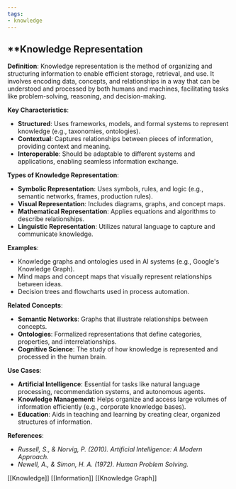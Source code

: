 ```yaml
---
tags:
- knowledge
---
```


## **Knowledge Representation

**Definition**:
Knowledge representation is the method of organizing and structuring information to enable efficient storage, retrieval, and use. It involves encoding data, concepts, and relationships in a way that can be understood and processed by both humans and machines, facilitating tasks like problem-solving, reasoning, and decision-making.

**Key Characteristics**:

- **Structured**: Uses frameworks, models, and formal systems to represent knowledge (e.g., taxonomies, ontologies).
- **Contextual**: Captures relationships between pieces of information, providing context and meaning.
- **Interoperable**: Should be adaptable to different systems and applications, enabling seamless information exchange.

**Types of Knowledge Representation**:

- **Symbolic Representation**: Uses symbols, rules, and logic (e.g., semantic networks, frames, production rules).
- **Visual Representation**: Includes diagrams, graphs, and concept maps.
- **Mathematical Representation**: Applies equations and algorithms to describe relationships.
- **Linguistic Representation**: Utilizes natural language to capture and communicate knowledge.

**Examples**:

- Knowledge graphs and ontologies used in AI systems (e.g., Google's Knowledge Graph).
- Mind maps and concept maps that visually represent relationships between ideas.
- Decision trees and flowcharts used in process automation.

**Related Concepts**:

- **Semantic Networks**: Graphs that illustrate relationships between concepts.
- **Ontologies**: Formalized representations that define categories, properties, and interrelationships.
- **Cognitive Science**: The study of how knowledge is represented and processed in the human brain.

**Use Cases**:

- **Artificial Intelligence**: Essential for tasks like natural language processing, recommendation systems, and autonomous agents.
- **Knowledge Management**: Helps organize and access large volumes of information efficiently (e.g., corporate knowledge bases).
- **Education**: Aids in teaching and learning by creating clear, organized structures of information.

**References**:

- _Russell, S., & Norvig, P. (2010). Artificial Intelligence: A Modern Approach._
- _Newell, A., & Simon, H. A. (1972). Human Problem Solving._

[[Knowledge]]  [[Information]]  [[Knowledge Graph]]
